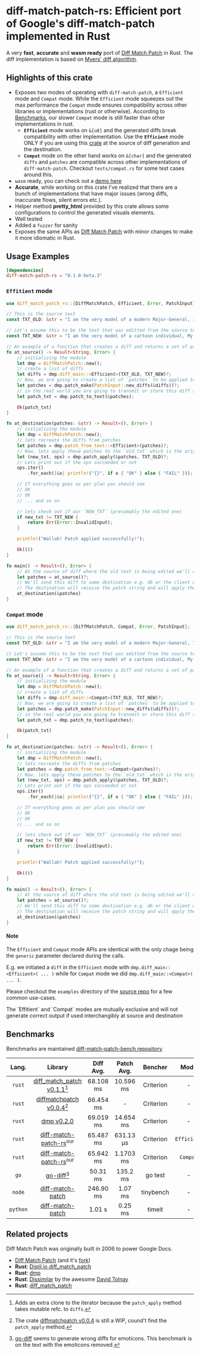 # diff-match-patch-rs: Efficient port of Google's diff-match-patch implemented in Rust

A very **fast**, **accurate** and **wasm ready** port of [Diff Match Patch](https://github.com/dmsnell/diff-match-patch) in Rust. The diff implementation is based on [Myers' diff algorithm](https://neil.fraser.name/writing/diff/myers.pdf).

## Highlights of this crate
- Exposes two modes of operating with `diff-match-patch`, a `Efficient` mode and `Compat` mode. While the `Efficient` mode squeezes out the max performance the `Compat` mode ensures compatibility across other libraries or implementations (rust or otherwise). According to [Benchmarks](#benchmarks), our slower `Compat` mode is still faster than other implementations in rust.
    - **`Efficient`** mode works on `&[u8]` and the generated diffs break compatibility with other implementation. Use the **`Efficient`** mode ONLY if you are using this [crate](https://crates.io/crates/diff-match-patch-rs) at the source of diff generation and the destination.
    - **`Compat`** mode on the other hand works on `&[char]` and the generated `diffs` and `patches` are compatible across other implementations of `diff-match-patch`. Checkout `tests/compat.rs` for some test cases around this.
-  `wasm` ready, you can check out a [demo here](https://github.com/AnubhabB/wasm-diff.git)
- **Accurate**, while working on this crate I've realized that there are a bunch of implementations that have major issues (wrong diffs, inaccurate flows, silent errors etc.).
- Helper method **pretty_html** provided by this crate allows some configurations to control the generated visuals elements.
- Well tested
- Added a `fuzzer` for sanity
- Exposes the same APIs as [Diff Match Patch](https://github.com/dmsnell/diff-match-patch) with minor changes to make it more idiomatic in Rust.

## Usage Examples

```toml
[dependencies]
diff-match-patch-rs = "0.1.0-beta.3"
```

### `Effitient` mode

```rust
use diff_match_patch_rs::{DiffMatchPatch, Efficient, Error, PatchInput};

// This is the source text
const TXT_OLD: &str = "I am the very model of a modern Major-General, I've information on vegetable, animal, and mineral, 🚀👏👀";

// Let's assume this to be the text that was editted from the source text
const TXT_NEW: &str = "I am the very model of a cartoon individual, My animation's comical, unusual, and whimsical.😊👀";

// An example of a function that creates a diff and returns a set of patches serialized
fn at_source() -> Result<String, Error> {
    // initializing the module
    let dmp = DiffMatchPatch::new();
    // create a list of diffs
    let diffs = dmp.diff_main::<Efficient>(TXT_OLD, TXT_NEW)?;
    // Now, we are going to create a list of `patches` to be applied to the old text to get the new text
    let patches = dmp.patch_make(PatchInput::new_diffs(&diffs))?;
    // in the real world you are going to transmit or store this diff serialized to undiff format to be consumed or used somewhere elese
    let patch_txt = dmp.patch_to_text(&patches);

    Ok(patch_txt)
}

fn at_destination(patches: &str) -> Result<(), Error> {
    // initializing the module
    let dmp = DiffMatchPatch::new();
    // lets recreate the diffs from patches
    let patches = dmp.patch_from_text::<Efficient>(patches)?;
    // Now, lets apply these patches to the `old_txt` which is the original to get the new text
    let (new_txt, ops) = dmp.patch_apply(&patches, TXT_OLD)?;
    // Lets print out if the ops succeeded or not
    ops.iter()
        .for_each(|&o| println!("{}", if o { "OK" } else { "FAIL" }));

    // If everything goes as per plan you should see
    // OK
    // OK
    // ... and so on

    // lets check out if our `NEW_TXT` (presumably the edited one)
    if new_txt != TXT_NEW {
        return Err(Error::InvalidInput);
    }

    println!("Wallah! Patch applied successfully!");

    Ok(())
}

fn main() -> Result<(), Error> {
    // At the source of diff where the old text is being edited we'll create a set of patches
    let patches = at_source()?;
    // We'll send this diff to some destination e.g. db or the client where these changes are going to be applied
    // The destination will receive the patch string and will apply the patches to recreate the edits
    at_destination(&patches)
}

```

### `Compat` mode

```rust
use diff_match_patch_rs::{DiffMatchPatch, Compat, Error, PatchInput};

// This is the source text
const TXT_OLD: &str = "I am the very model of a modern Major-General, I've information on vegetable, animal, and mineral, 🚀👏👀";

// Let's assume this to be the text that was editted from the source text
const TXT_NEW: &str = "I am the very model of a cartoon individual, My animation's comical, unusual, and whimsical.😊👀";

// An example of a function that creates a diff and returns a set of patches serialized
fn at_source() -> Result<String, Error> {
    // initializing the module
    let dmp = DiffMatchPatch::new();
    // create a list of diffs
    let diffs = dmp.diff_main::<Compat>(TXT_OLD, TXT_NEW)?;
    // Now, we are going to create a list of `patches` to be applied to the old text to get the new text
    let patches = dmp.patch_make(PatchInput::new_diffs(&diffs))?;
    // in the real world you are going to transmit or store this diff serialized to undiff format to be consumed or used somewhere elese
    let patch_txt = dmp.patch_to_text(&patches);

    Ok(patch_txt)
}

fn at_destination(patches: &str) -> Result<(), Error> {
    // initializing the module
    let dmp = DiffMatchPatch::new();
    // lets recreate the diffs from patches
    let patches = dmp.patch_from_text::<Compat>(patches)?;
    // Now, lets apply these patches to the `old_txt` which is the original to get the new text
    let (new_txt, ops) = dmp.patch_apply(&patches, TXT_OLD)?;
    // Lets print out if the ops succeeded or not
    ops.iter()
        .for_each(|&o| println!("{}", if o { "OK" } else { "FAIL" }));

    // If everything goes as per plan you should see
    // OK
    // OK
    // ... and so on

    // lets check out if our `NEW_TXT` (presumably the edited one)
    if new_txt != TXT_NEW {
        return Err(Error::InvalidInput);
    }

    println!("Wallah! Patch applied successfully!");

    Ok(())
}

fn main() -> Result<(), Error> {
    // At the source of diff where the old text is being edited we'll create a set of patches
    let patches = at_source()?;
    // We'll send this diff to some destination e.g. db or the client where these changes are going to be applied
    // The destination will receive the patch string and will apply the patches to recreate the edits
    at_destination(&patches)
}
```

#### Note
The `Efficient` and `Compat` mode APIs are identical with the only chage being the `generic` parameter declared during the calls.

E.g. we initiated a `diff` in the `Efficient` mode with `dmp.diff_main::<Efficient>( ... )` while for `Compat` mode we did `dmp.diff_main::<Compat>( ... )`.

Please checkout the `examples` directory of the [source repo](https://github.com/AnubhabB/diff-match-patch-rs/tree/main/examples) for a few common use-cases.

<div class="warning">The `Effitient` and `Compat` modes are mutually exclusive and will not generate correct output if used interchangibly at source and destination</div>

## Benchmarks
Benchmarks are maintained [diff-match-patch-bench repository](https://github.com/AnubhabB/diff-match-patch-rs-bench)

| Lang.   | Library                                                                                  | Diff Avg. | Patch Avg. | Bencher    | Mode        | Correct |
|:-------:|:----------------------------------------------------------------------------------------:|:---------:|:----------:|:----------:|:-----------:|:-------:|
| `rust`  | [diff_match_patch v0.1.1](https://crates.io/crates/diff_match_patch)[^2]                 | 68.108 ms | 10.596 ms | Criterion   | -           |    ✅   |
| `rust`  | [diffmatchpatch v0.0.4](https://crates.io/crates/diffmatchpatch)[^3]                     | 66.454 ms | -         | Criterion   | -           |    ❌   |
| `rust`  | [dmp v0.2.0](https://crates.io/crates/dmp)                                               | 69.019 ms | 14.654 ms | Criterion   | -           |    ✅   |
| `rust`  | [diff-match-patch-rs](https://github.com/AnubhabB/diff-match-patch-rs.git)<sup>our</sup> | 65.487 ms | 631.13 µs | Criterion   | `Efficient` |    ✅   |
| `rust`  | [diff-match-patch-rs](https://github.com/AnubhabB/diff-match-patch-rs.git)<sup>our</sup> | 65.642 ms | 1.1703 ms | Criterion   | `Compat`    |    ✅   |
| `go`    | [go-diff](https://github.com/sergi/go-diff)[^1]                                  | 50.31 ms  | 135.2 ms  | go test     | -           |    ❌   |
| `node`  | [diff-match-patch](https://www.npmjs.com/package/diff-match-patch)                       | 246.90 ms | 1.07 ms   | tinybench   | -           |    ✅   |
| `python`| [diff-match-patch](https://pypi.org/project/diff-match-patch/)                           | 1.01 s    | 0.25 ms   | timeit      | -           |    ✅   |


[^1]: [go-diff](https://github.com/sergi/go-diff) seems to generate wrong diffs for emoticons. This benchmark is on the text with the emoticons removed.
[^2]: Adds an extra clone to the iterator because the `patch_apply` method takes mutable refc. to `diffs`.
[^3]: The crate [diffmatchpatch v0.0.4](https://crates.io/crates/diffmatchpatch) is still a WIP, cound't find the `patch_apply` method.



## Related projects

Diff Match Patch was originally built in 2006 to power Google Docs.
- [Diff Match Patch](https://github.com/google/diff-match-patch) (and it's [fork](https://github.com/dmsnell/diff-match-patch))
- **Rust**: [Distil.io diff_match_patch](https://crates.io/crates/diff_match_patch)
- **Rust**: [dmp](https://crates.io/crates/dmp)
- **Rust**: [Dissimilar](https://crates.io/crates/dissimilar) by the awesome [David Tolnay](https://github.com/dtolnay)
- **Rust**: [diff_match_patch](https://crates.io/crates/diff_match_patch)


